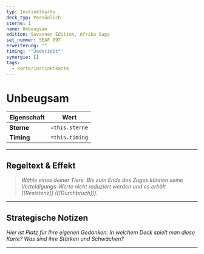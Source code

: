 ```yaml
---
typ: Instinktkarte
deck_typ: Persönlich
sterne: 1
name: Unbeugsam
edition: Savannen Edition, Afrika Saga
set_nummer: SEAF 097
erweiterung: ""
timing: '"Jederzeit"'
synergie: []
tags:
  - karte/instinktkarte
---
```


# Unbeugsam

| Eigenschaft | Wert |
|---|---|
| **Sterne** | `=this.sterne` |
| **Timing** | `=this.timing` |

---
## Regeltext & Effekt

> *Wähle eines deiner Tiere. Bis zum Ende des Zuges können seine Verteidigungs-Werte nicht reduziert werden und es erhält [[Resistenz]] ([[Durchbruch]]).*

---
## Strategische Notizen

*Hier ist Platz für Ihre eigenen Gedanken: In welchem Deck spielt man diese Karte? Was sind ihre Stärken und Schwächen?*

---
